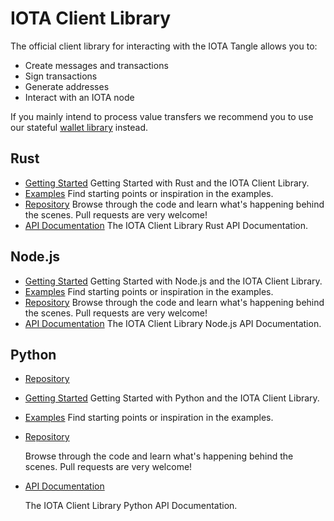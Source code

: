 # IOTA Client Library

The official client library for interacting with the IOTA Tangle allows you to:

- Create messages and transactions
- Sign transactions
- Generate addresses
- Interact with an IOTA node

If you mainly intend to process value transfers we recommend you to use our stateful [wallet library](./wallet.md) instead.

## Rust

- [Getting Started](https://client-lib.docs.iota.org/libraries/rust/getting_started.html)
  Getting Started with Rust and the IOTA Client Library.
- [Examples](https://client-lib.docs.iota.org/libraries/rust/examples.html)
  Find starting points or inspiration in the examples.
- [Repository](https://github.com/iotaledger/iota.rs)
  Browse through the code and learn what's happening behind the scenes. Pull requests are very welcome!
- [API Documentation](https://client-lib.docs.iota.org/docs/iota/index.html)
  The IOTA Client Library Rust API Documentation.

## Node.js

- [Getting Started](https://client-lib.docs.iota.org/libraries/nodejs/getting_started.html)
  Getting Started with Node.js and the IOTA Client Library.
- [Examples](https://client-lib.docs.iota.org/libraries/nodejs/examples.html)
  Find starting points or inspiration in the examples.
- [Repository](https://github.com/iotaledger/iota.rs)
  Browse through the code and learn what's happening behind the scenes. Pull requests are very welcome!
- [API Documentation](https://client-lib.docs.iota.org/libraries/nodejs/api_reference.html)
  The IOTA Client Library Node.js API Documentation.


## Python

- [Repository](https://github.com/iotaledger/iota.rs/tree/dev/bindings/python)

- [Getting Started](https://github.com/iotaledger/iota.rs/tree/dev/bindings/python)
  Getting Started with Python and the IOTA Client Library.

- [Examples](https://github.com/iotaledger/iota.rs/tree/dev/bindings/python/examples)
  Find starting points or inspiration in the examples.

- [Repository](https://github.com/iotaledger/iota.rs/tree/dev/bindings/python) 

  Browse through the code and learn what's happening behind the scenes. Pull requests are very welcome!

- [API Documentation](https://github.com/iotaledger/iota.rs/tree/dev/bindings/python) 

  The IOTA Client Library Python API Documentation.